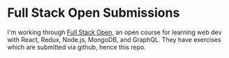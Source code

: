# Full Stack Open Submissions

I'm working through [Full Stack Open](https://fullstackopen.com/en/), an open course for learning web dev with React, 
Redux, Node.js, MongoDB, and GraphQL. They have exercises which are submitted via github, hence this repo.
